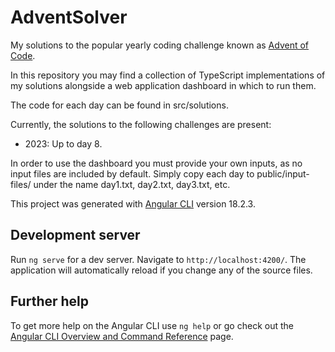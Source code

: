 # AdventSolver

My solutions to the popular yearly coding challenge known as [Advent of Code](https://adventofcode.com/events).

In this repository you may find a collection of TypeScript implementations of my solutions alongside a web application dashboard in which to run them.

The code for each day can be found in src/solutions.

Currently, the solutions to the following challenges are present:

- 2023: Up to day 8.

In order to use the dashboard you must provide your own inputs, as no input files are included by default. Simply copy each day to public/input-files/ under the name day1.txt, day2.txt, day3.txt, etc.

This project was generated with [Angular CLI](https://github.com/angular/angular-cli) version 18.2.3.

## Development server

Run `ng serve` for a dev server. Navigate to `http://localhost:4200/`. The application will automatically reload if you change any of the source files.

## Further help

To get more help on the Angular CLI use `ng help` or go check out the [Angular CLI Overview and Command Reference](https://angular.dev/tools/cli) page.
